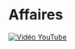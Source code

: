 # Affaires

[![Vidéo YouTube](http://img.youtube.com/vi/sFCMQt_kkqs/0.jpg)](https://www.youtube.com/embed/sFCMQt_kkqs)

